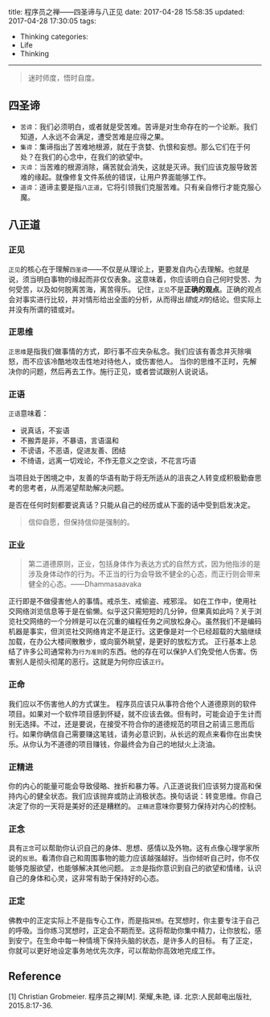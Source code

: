 title: 程序员之禅——四圣谛与八正见
date: 2017-04-28 15:58:35
updated: 2017-04-28 17:30:05
tags:
- Thinking
categories:
- Life
- Thinking
---
> 迷时师度，悟时自度。

## 四圣谛

- `苦谛`：我们必须明白，或者就是受苦难。苦谛是对生命存在的一个论断。我们知道，人永远不会满足，遭受苦难是应得之果。
- `集谛`：集谛指出了苦难地根源，就在于贪婪、仇恨和妄想。那么它们在于何处？在我们的心念中，在我们的欲望中。
- `灭谛`：当苦难的根源消除，痛苦就会消失，这就是灭谛。我们应该克服导致苦难的缘起。就像修复文件系统的错误，让用户界面能够工作。
- `道谛`：道谛主要是指`八正道`，它将引领我们克服苦难。只有亲自修行才能克服心魔。

## 八正道

### 正见

`正见`的核心在于理解`四圣谛`——不仅是从理论上，更要发自内心去理解。也就是说，须当明白事物的缘起而非仅仅表象。这意味着，你应该明白自己何时受苦、为何受苦，以及如何脱离苦海，离苦得乐。
记住，`正见`不是**正确的观点**。正确的观点会对事实进行比较，并对情形给出全面的分析，从而得出*错*或*对*的结论。但实际上并没有所谓的错或对。

### 正思维

`正思维`是指我们做事情的方式，即行事不应夹杂私念。我们应该有善念并灭除嗔怒，而不应该冷酷地攻击性地对待他人，或伤害他人。
当你的思维不正时，先解决你的问题，然后再去工作。施行正见，或者尝试跟别人说说话。

### 正语

`正语`意味着：

- 说真话，不妄语
- 不搬弄是非，不暴语，言语温和
- 不谤语，不恶语，促进友善、团结
- 不绮语，远离一切戏论，不作无意义之空谈，不花言巧语

当项目处于困境之中，友善的华语有助于将无所适从的沮丧之人转变成积极勤奋思考的思考者，从而渴望帮助解决问题。

是否在任何时刻都要说真话？只能从自己的经历或从下面的话中受到启发决定。

> 信仰自愿，但保持信仰是强制的。

### 正业

> 第二道德原则，正业，包括身体作为表达方式的自然方式，因为他指涉的是涉及身体动作的行为。不正当的行为会导致不健全的心态，而正行则会带来健全的心态。——Dhammasaavaka

正行即是不做侵害他人的事情。戒杀生、戒偷盗、戒邪淫。
如在工作中，使用社交网络浏览信息等于是在偷懒。似乎这只需短短的几分钟，但果真如此吗？关于浏览社交网络的一个分辨是可以在沉重的编程任务之间放松身心。虽然我们不是编码机器是事实，但浏览社交网络肯定不是正行。这更像是对一个已经超载的大脑继续加载，在办公大楼间散散步，或向窗外眺望，是更好的放松方式。
正行基本上总结了许多公司通常称为`行为准则`的东西。他的存在可以保护人们免受他人伤害。伤害别人是彻头彻尾的恶行。这就是为何你应该`正行`。

### 正命

我们应以不伤害他人的方式谋生。
程序员应该只从事符合他个人道德原则的软件项目。如果对一个软件项目感到怀疑，就不应该去做。但有时，可能会迫于生计而别无选择。不过，还是要说，在接受不符合你的道德规范的项目之前请三思而后行。如果你确信自己需要赚这笔钱，请务必意识到，从长远的观点来看你在出卖快乐。从你认为不道德的项目赚钱，你最终会为自己的地狱火上浇油。

### 正精进

你的内心的能量可能会导致侵略、挫折和暴力等。八正道说我们应该努力提高和保持内心的健全状态。我们应该抛弃或防止消极状态。换句话说：转变思维。你自己决定了你的一天将是美好的还是糟糕的。
`正精进`意味你要努力保持对内心的控制。

### 正念

具有`正念`可以帮助你认识自己的身体、思想、感情以及外物。这有点像心理学家所说的`反思`。看清你自己和周围事物的能力应该越强越好。当你倾听自己时，你不仅能够克服欲望，也能够解决其他问题。
`正念`是指你意识到自己的欲望和情绪，认识自己的身体和心灵，这非常有助于保持好的心态。

### 正定

佛教中的正定实际上不是指专心工作，而是指`冥想`。在冥想时，你主要专注于自己的呼吸。当你练习冥想时，正定会不期而至。这将帮助你集中精力，让你放松，感到安宁。在生命中每一种情境下保持头脑的状态，是许多人的目标。
有了正定，你就可以更好地设定事务地优先次序，可以帮助你高效地完成工作。

## Reference

[1] Christian Grobmeier. 程序员之禅[M]. 荣耀,朱艳, 译. 北京:人民邮电出版社, 2015.8:17-36.